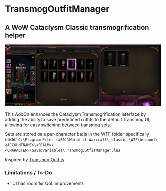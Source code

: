 # TransmogOutfitManager
## A WoW Cataclysm Classic transmogrification helper

![UI Demonstration](img/TOM_UI_Demo1.png)

This AddOn enhances the Cataclysm Transmogrification interface by adding the ability to save predefined outfits to the default Transmog UI, allowing for easy switching between transmog sets.

Sets are stored on a per-character basis in the WTF folder, specifically under `C:\Program Files (x86)\World of Warcraft\_classic_\WTF\Account\<ACCOUNTNAME>\<REALM>\<CHARACTER>\SavedVariables\TransmogOutfitManager.lua`

Inspired by [Transmog Outfits](https://www.curseforge.com/wow/addons/transmog-outfits)

### Limitations / To-Do
- UI has room for QoL improvements
